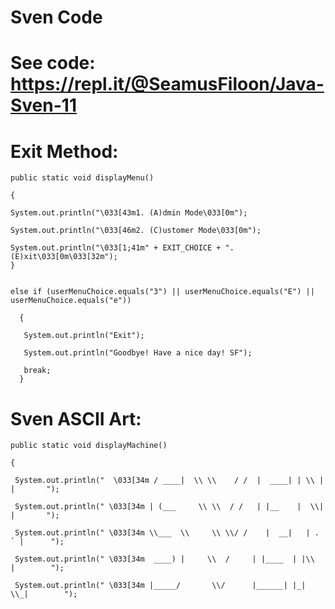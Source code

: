 # Sven Code

# See code: https://repl.it/@SeamusFiloon/Java-Sven-11

# Exit Method:

    public static void displayMenu()
  
    {  
    
    System.out.println("\033[43m1. (A)dmin Mode\033[0m");
    
    System.out.println("\033[46m2. (C)ustomer Mode\033[0m");
    
    System.out.println("\033[1;41m" + EXIT_CHOICE + ". (E)xit\033[0m\033[32m");
    }
  
  
    else if (userMenuChoice.equals("3") || userMenuChoice.equals("E") || userMenuChoice.equals("e"))
      
      {
       
       System.out.println("Exit");
       
       System.out.println("Goodbye! Have a nice day! SF");
       
       break;
      }

# Sven ASCII Art:

    public static void displayMachine()
  
    {
     
     System.out.println("  \033[34m / ____|  \\ \\    / /  |  ____| | \\ | |       ");
     
     System.out.println(" \033[34m | (___     \\ \\  / /   | |__    |  \\| |       ");
     
     System.out.println(" \033[34m \\___  \\     \\ \\/ /    |  __|   | . ` |      ");
     
     System.out.println(" \033[34m  ____) |     \\  /     | |____  | |\\  |        ");
     
     System.out.println(" \033[34m |_____/       \\/      |______| |_| \\_|        ");

